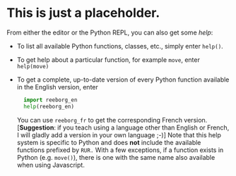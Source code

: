 

# This is just a placeholder.



From either the editor or the Python REPL, you can also get some _help_:

* To list all available Python functions, classes, etc., simply enter `help()`.
* To get help about a particular function, for example `move`, enter `help(move)`
* To get a complete, up-to-date version of every Python function available in the English version, enter

  ```python
    import reeborg_en
    help(reeborg_en)
  ```

  You can use `reeborg_fr` to get the corresponding French version. \[**Suggestion**: if you teach using a language other than English or French, I will gladly add a version in your own language ;-\)\] Note that this help system is specific to Python and does **not** include the available functions prefixed by `RUR.` With a few exceptions, if a function exists in Python \(e.g. `move()`\), there is one with the same name also available when using Javascript.



